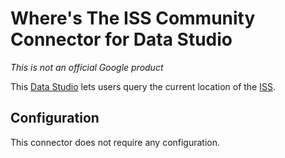 # Where's The ISS Community Connector for Data Studio

*This is not an official Google product*

This [Data Studio][Community Connector] lets users query the current location of
the [ISS].

## Configuration

This connector does not require any configuration.

[Data Studio]: https://datastudio.google.com
[Community Connector]: https://developers.google.com/datastudio/connector
[ISS]: https://www.nasa.gov/mission_pages/station/main/index.html

